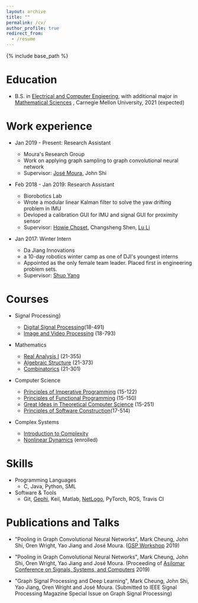 ```yaml
---
layout: archive
title: ""
permalink: /cv/
author_profile: true
redirect_from:
  - /resume
---
```


{% include base_path %}

Education
======
* B.S. in [Electrical and Computer Engieering](https://www.ece.cmu.edu/academics/bs-in-ece/academic-guide.html), with additional major in [Mathematical Sciences](http://coursecatalog.web.cmu.edu/schools-colleges/melloncollegeofscience/departmentofmathematicalsciences/#curriculatext) , Carnegie Mellon University, 2021 (expected)

Work experience
======
* Jan 2019 - Present: Research Assistant
  * Moura's Research Group
  * Work on applying graph sampling to graph convolutional neural network
  * Supervisor: [José Moura]((https://users.ece.cmu.edu/~moura/)), John Shi

* Feb 2018 - Jan 2019: Research Assistant
  * Biorobotics Lab
  * Wrote a modular linear Kalman filter to solve the yaw drifting problem in IMU
  * Devloped a calibration GUI for IMU and signal GUI for proximity sensor
  * Supervisor: [Howie Choset](https://www.ri.cmu.edu/ri-faculty/howie-choset/), Changsheng Shen, [Lu Li](https://www.ri.cmu.edu/ri-people/lu-li/)

* Jan 2017: Winter Intern
    * Da Jiang Innovations 
    * a 10-day robotics winter camp as one of DJI's youngest interns
    * Appointed as the only female team leader. Placed first in engineering problem sets.
    * Supervisor: [Shuo Yang](https://www.linkedin.com/in/shuo-yang-28414660/)

Courses
======
* Signal Processing}
    * [Digital Signal Processing](http://course.ece.cmu.edu/~ece491/)(18-491)
    * [Image and Video Processing](https://courses.ece.cmu.edu/18793) (18-793)

* Mathematics
    * [Real Analysis I](http://coursecatalog.web.cmu.edu/schools-colleges/melloncollegeofscience/departmentofmathematicalsciences/courses/) (21-355)
    * [Algebraic Structure](https://www.math.cmu.edu/~abernsht/teaching/Fall2019/21-373/) (21-373)
    * [Combinatorics](http://coursecatalog.web.cmu.edu/schools-colleges/melloncollegeofscience/departmentofmathematicalsciences/courses/) (21-301)

* Computer Science
    * [Principles of Imperative Programming](http://www.cs.cmu.edu/~iliano/courses/18S-CMU-CS122/syllabus.shtml) (15-122)
    * [Principles of Functional Programming](http://www.cs.cmu.edu/~15150/) (15-150)
    * [Great Ideas in Theoretical Computer Science](http://www.cs.cmu.edu/~15251/) (15-251)
    * [Principles of Software Construction](https://www.cs.cmu.edu/~charlie/courses/17-214/2018-fall/)(17-514)

* Complex Systems
    * [Introduction to Complexity](https://www.santafe.edu/engage/learn/courses/introduction-complexity)
    * [Nonlinear Dynamics](https://www.santafe.edu/engage/learn/courses/nonlinear-dynamics-mathematical-and-computational-) (enrolled)
  
Skills
======
* Programming Languages
    * C, Java, Python, SML 
* Software & Tools
    * Git, [Gephi](https://gephi.org/), Keil, Matlab, [NetLogo](https://ccl.northwestern.edu/netlogo/), PyTorch, ROS, Travis CI


Publications and Talks
======
* "Pooling in Graph Convolutional Neural Networks", Mark Cheung, John Shi, Oren Wright, Yao Jiang and José Moura. ([GSP Workshop](http://www.gspworkshop.org/) 2019)

* "Pooling in Graph Convolutional Neural Networks", Mark Cheung, John Shi, Oren Wright, Yao Jiang and José  Moura. (Proceeding of [Asilomar Conference on Signals, Systems, and Computers](https://www.asilomarsscconf.org/) 2019)

* "Graph Signal Processing and Deep Learning", Mark Cheung, John Shi, Yao Jiang, Oren Wright and José Moura. (Submitted to IEEE Signal Processing Magazine Special Issue on Graph Signal Processing)
  

